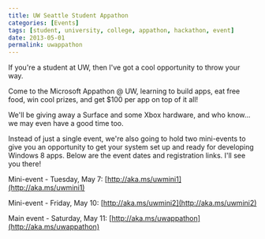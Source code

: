 ```yaml
---
title: UW Seattle Student Appathon
categories: [Events]
tags: [student, university, college, appathon, hackathon, event]
date: 2013-05-01
permalink: uwappathon
---
```


If you're a student at UW, then I've got a cool opportunity to throw your way.

Come to the Microsoft Appathon @ UW, learning to build apps, eat free food, win cool prizes, and get $100 per app on top of it all!

We'll be giving away a Surface and some Xbox hardware, and who know... we may even have a good time too.

Instead of just a single event, we're also going to hold two mini-events to give you an opportunity to get your system set up and ready for developing Windows 8 apps. Below are the event dates and registration links. I'll see you there!

Mini-event - Tuesday, May 7: [http://aka.ms/uwmini1](http://aka.ms/uwmini1)

Mini-event - Friday, May 10: [http://aka.ms/uwmini2](http://aka.ms/uwmini2)

Main event - Saturday, May 11: [http://aka.ms/uwappathon](http://aka.ms/uwappathon)

 